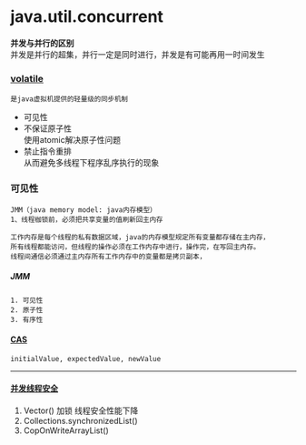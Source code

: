 java.util.concurrent
==
**并发与并行的区别**  
并发是并行的超集，并行一定是同时进行，并发是有可能再用一时间发生
### [volatile](src/VolatileDemo.java)
    是java虚拟机提供的轻量级的同步机制
+ 可见性
+ 不保证原子性  
    使用atomic解决原子性问题
+ 禁止指令重排  
    从而避免多线程下程序乱序执行的现象
### 可见性
    JMM（java memory model: java内存模型）
    1、线程枷锁前，必须把共享变量的值刷新回主内存
    
    工作内存是每个线程的私有数据区域，java的内存模型规定所有变量都存储在主内存，
    所有线程都能访问，但线程的操作必须在工作内存中进行，操作完，在写回主内存。
    线程间通信必须通过主内存所有工作内存中的变量都是拷贝副本，
    
##### JMM  
    1. 可见性
    2. 原子性
    3. 有序性
#### [CAS](src/CAS/CASDemo.java)
    initialValue, expectedValue, newValue

---
#### [并发线程安全](src/ArrayListTest.java)
1. Vector() 加锁 线程安全性能下降
2. Collections.synchronizedList()
3. CopOnWriteArrayList()
